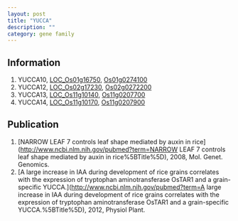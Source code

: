 ```yaml
---
layout: post
title: "YUCCA"
description: ""
category: gene family
---
```


## Information
1. YUCCA10, [LOC_Os01g16750](http://rice.plantbiology.msu.edu/cgi-bin/ORF_infopage.cgi?orf=LOC_Os01g16750), [Os01g0274100](http://rapdb.dna.affrc.go.jp/viewer/gbrowse_details/irgsp1?name=Os01g0274100)
2. YUCCA12, [LOC_Os02g17230](http://rice.plantbiology.msu.edu/cgi-bin/ORF_infopage.cgi?orf=LOC_Os02g17230), [Os02g0272200](http://rapdb.dna.affrc.go.jp/viewer/gbrowse_details/irgsp1?name=Os02g0272200)
3. YUCCA13, [LOC_Os11g10140](http://rice.plantbiology.msu.edu/cgi-bin/ORF_infopage.cgi?orf=LOC_Os11g10140), [Os11g0207700](http://rapdb.dna.affrc.go.jp/viewer/gbrowse_details/irgsp1?name=Os11g0207700)
4. YUCCA14, [LOC_Os11g10170](http://rice.plantbiology.msu.edu/cgi-bin/ORF_infopage.cgi?orf=LOC_Os11g10170), [Os11g0207900](http://rapdb.dna.affrc.go.jp/viewer/gbrowse_details/irgsp1?name=Os11g0207900)

## Publication
1. [NARROW LEAF 7 controls leaf shape mediated by auxin in rice](http://www.ncbi.nlm.nih.gov/pubmed?term=NARROW LEAF 7 controls leaf shape mediated by auxin in rice%5BTitle%5D), 2008, Mol. Genet. Genomics.
2. [A large increase in IAA during development of rice grains correlates with the expression of tryptophan aminotransferase OsTAR1 and a grain-specific YUCCA.](http://www.ncbi.nlm.nih.gov/pubmed?term=A large increase in IAA during development of rice grains correlates with the expression of tryptophan aminotransferase OsTAR1 and a grain-specific YUCCA.%5BTitle%5D), 2012, Physiol Plant.


